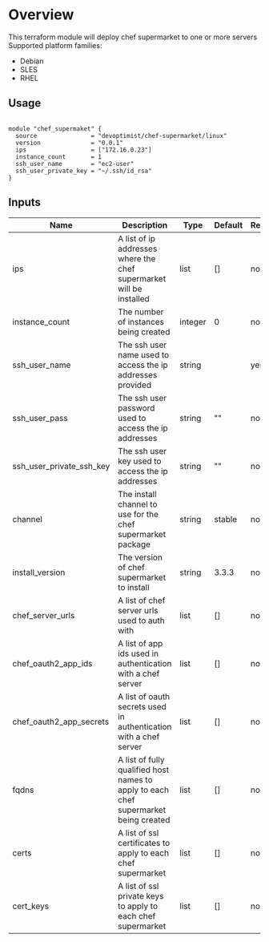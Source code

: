 # Overview
This terraform module will deploy chef supermarket to one or more servers
Supported platform families:
 * Debian
 * SLES
 * RHEL

## Usage

```hcl

module "chef_supermaket" {
  source               = "devoptimist/chef-supermarket/linux"
  version              = "0.0.1"
  ips                  = ["172.16.0.23"]
  instance_count       = 1
  ssh_user_name        = "ec2-user"
  ssh_user_private_key = "~/.ssh/id_rsa"
}
```

## Inputs

| Name | Description | Type | Default | Required |
|------|-------------|------|---------|----------|
|ips|A list of ip addresses where the chef supermarket will be installed|list|[]|no|
|instance_count|The number of instances being created| integer |0|no|
|ssh_user_name|The ssh user name used to access the ip addresses provided|string||yes|
|ssh_user_pass|The ssh user password used to access the ip addresses|string|""|no|
|ssh_user_private_ssh_key|The ssh user key used to access the ip addresses|string|""|no|
|channel|The install channel to use for the chef supermarket package|string|stable|no|
|install_version|The version of chef supermarket to install|string|3.3.3|no|
|chef_server_urls|A list of chef server urls used to auth with|list|[]|no|
|chef_oauth2_app_ids| A list of app ids used in authentication with a chef server|list|[]|no|
|chef_oauth2_app_secrets| A list of oauth secrets used in authentication with a chef server|list|[]|no|
|fqdns|A list of fully qualified host names to apply to each chef supermarket being created|list|[]|no|
|certs|A list of ssl certificates to apply to each chef supermarket|list|[]|no|
|cert_keys|A list of ssl private keys to apply to each chef supermarket|list|[]|no|
